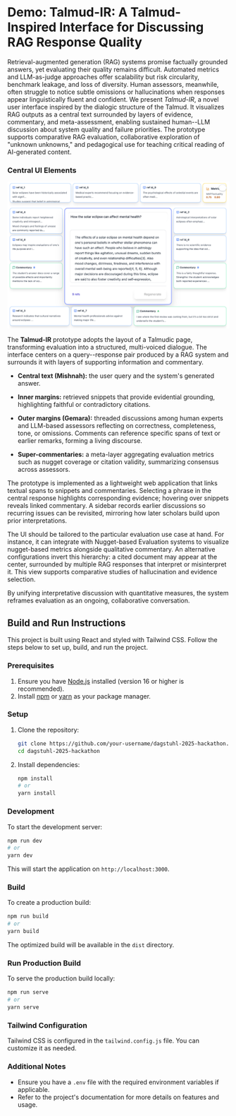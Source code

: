 # Demo:	Talmud-IR: A Talmud-Inspired Interface for Discussing RAG Response Quality

Retrieval-augmented generation (RAG) systems promise factually grounded answers, yet evaluating their quality remains difficult. Automated metrics and LLM-as-judge approaches offer scalability but risk circularity, benchmark leakage, and loss of diversity. Human assessors, meanwhile, often struggle to notice subtle omissions or hallucinations when responses appear linguistically fluent and confident. 
We present *Talmud-IR*, a novel user interface inspired by the dialogic structure of the Talmud. It visualizes RAG outputs as a central text surrounded by layers of evidence, commentary, and meta-assessment, enabling sustained human--LLM discussion about system quality and failure priorities. The prototype supports comparative RAG evaluation, collaborative exploration of "unknown unknowns," and pedagogical use for teaching critical reading of AI-generated content.



### Central UI Elements


![](images/Talmud-IR-screenshot.png)


The **Talmud-IR** prototype adopts the layout of a Talmudic page, transforming evaluation into a structured, multi-voiced dialogue. The interface centers on a query--response pair produced by a RAG system and surrounds it with layers of supporting information and commentary.

-   **Central text (Mishnah):** the user query and the system's generated answer.

-   **Inner margins:** retrieved snippets that provide evidential grounding, highlighting faithful or contradictory citations.

-   **Outer margins (Gemara):** threaded discussions among human experts and LLM-based assessors reflecting on correctness, completeness, tone, or omissions. Comments can reference specific spans of text or earlier remarks, forming a living discourse.

-   **Super-commentaries:** a meta-layer aggregating evaluation metrics such as nugget coverage or citation validity, summarizing consensus across assessors.

The prototype is implemented as a lightweight web application that links textual spans to snippets and commentaries. Selecting a phrase in the central response highlights corresponding evidence; hovering over snippets reveals linked commentary. A sidebar records earlier discussions so recurring issues can be revisited, mirroring how later scholars build upon prior interpretations.

The UI should be tailored to the particular evaluation use case at hand.  For instance,  it can integrate with Nugget-based Evaluation systems to visualize nugget-based metrics alongside qualitative commentary. An alternative configurations invert this hierarchy: a cited document may appear at the center, surrounded by multiple RAG responses that interpret or misinterpret it. This view supports comparative studies of hallucination and evidence selection.

By unifying interpretative discussion with quantitative measures, the system reframes evaluation as an ongoing, collaborative conversation.

## Build and Run Instructions

This project is built using React and styled with Tailwind CSS. Follow the steps below to set up, build, and run the project.

### Prerequisites
1. Ensure you have [Node.js](https://nodejs.org/) installed (version 16 or higher is recommended).
2. Install [npm](https://www.npmjs.com/) or [yarn](https://yarnpkg.com/) as your package manager.

### Setup
1. Clone the repository:
    ```bash
    git clone https://github.com/your-username/dagstuhl-2025-hackathon.git
    cd dagstuhl-2025-hackathon
    ```

2. Install dependencies:
    ```bash
    npm install
    # or
    yarn install
    ```

### Development
To start the development server:
```bash
npm run dev
# or
yarn dev
```
This will start the application on `http://localhost:3000`.

### Build
To create a production build:
```bash
npm run build
# or
yarn build
```
The optimized build will be available in the `dist` directory.

### Run Production Build
To serve the production build locally:
```bash
npm run serve
# or
yarn serve
```

### Tailwind Configuration
Tailwind CSS is configured in the `tailwind.config.js` file. You can customize it as needed.

### Additional Notes
- Ensure you have a `.env` file with the required environment variables if applicable.
- Refer to the project's documentation for more details on features and usage.
